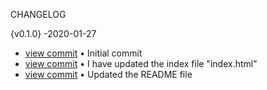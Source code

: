 CHANGELOG


{v0.1.0} -2020-01-27


- [view commit](http://github.com/lucspescha/Offizielles-Repository-Luc/commit/41d1141a8afb530e3a1750dc3aa50d9ddc33dd73) &bull; Initial commit 
- [view commit](http://github.com/lucspescha/Offizielles-Repository-Luc/commit/f2ba35cb7c72e32f72e641c6109e2d711b54cb37) &bull; I have updated the index file "index.html" 
- [view commit](http://github.com/lucspescha/Offizielles-Repository-Luc/commit/be72d58fda0df3ddd23385503b97b295dad54099) &bull; Updated the README file 
